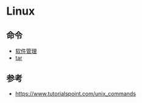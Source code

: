 # Linux

## 命令

- [软件管理](command/package.md)
- [tar](command/tar.md)

## 参考

- https://www.tutorialspoint.com/unix_commands